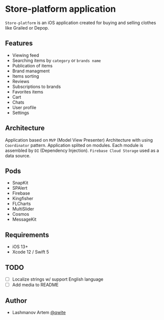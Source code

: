 
# Store-platform application

`Store-platform` is an iOS application created for buying and selling clothes like Grailed or Depop.


## Features

* Viewing feed
* Searching items by `category` or `brands name`
* Publication of items
* Brand managment
* Items sorting
* Reviews
* Subscriptions to brands
* Favorites items
* Cart
* Chats
* User profile
* Settings

## Architecture

Application based on `MVP` (Model View Presenter) Architecture with using `Coordinator` pattern. Application splited on modules. Each module is assembled by `DI` (Dependency Injection).   `Firebase Cloud Storage` used as a data source. 
## Pods

* SnapKit
* SPAlert
* Firebase
* Kingfisher
* FLCharts
* MultiSlider
* Cosmos
* MessageKit
## Requirements

* iOS 13+
* Xcode 12 / Swift 5
## TODO

- [ ] Localize strings w/ support English language
- [ ] Add media to README
## Author

- Lashmanov Artem [@qwite](https://github.com/qwite)
